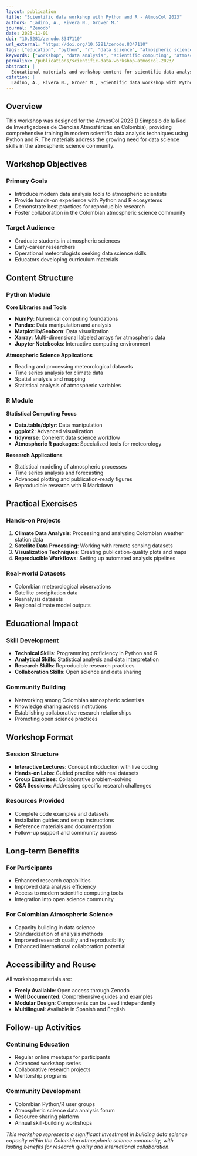```yaml
---
layout: publication
title: "Scientific data workshop with Python and R - AtmosCol 2023"
authors: "Ladino, A., Rivera N., Grover M."
journal: "Zenodo"
date: 2023-11-01
doi: "10.5281/zenodo.8347110"
url_external: "https://doi.org/10.5281/zenodo.8347110"
tags: ["education", "python", "r", "data science", "atmospheric sciences"]
keywords: ["workshop", "data analysis", "scientific computing", "atmoscol", "training"]
permalink: /publications/scientific-data-workshop-atmoscol-2023/
abstract: |
  Educational materials and workshop content for scientific data analysis with Python and R, presented at AtmosCol 2023. This resource provides comprehensive training materials for atmospheric scientists learning modern data analysis techniques.
citation: |
  Ladino, A., Rivera N., Grover M., Scientific data workshop with Python and R - AtmosCol 2023. (2023). Zenodo. https://doi.org/10.5281/zenodo.8347110
---
```


## Overview

This workshop was designed for the AtmosCol 2023 (I Simposio de la Red de Investigadores de Ciencias Atmosféricas en Colombia), providing comprehensive training in modern scientific data analysis techniques using Python and R. The materials address the growing need for data science skills in the atmospheric science community.

## Workshop Objectives

### Primary Goals
- Introduce modern data analysis tools to atmospheric scientists
- Provide hands-on experience with Python and R ecosystems
- Demonstrate best practices for reproducible research
- Foster collaboration in the Colombian atmospheric science community

### Target Audience
- Graduate students in atmospheric sciences
- Early-career researchers
- Operational meteorologists seeking data science skills
- Educators developing curriculum materials

## Content Structure

### Python Module
**Core Libraries and Tools**
- **NumPy**: Numerical computing foundations
- **Pandas**: Data manipulation and analysis
- **Matplotlib/Seaborn**: Data visualization
- **Xarray**: Multi-dimensional labeled arrays for atmospheric data
- **Jupyter Notebooks**: Interactive computing environment

**Atmospheric Science Applications**
- Reading and processing meteorological datasets
- Time series analysis for climate data
- Spatial analysis and mapping
- Statistical analysis of atmospheric variables

### R Module
**Statistical Computing Focus**
- **Data.table/dplyr**: Data manipulation
- **ggplot2**: Advanced visualization
- **tidyverse**: Coherent data science workflow
- **Atmospheric R packages**: Specialized tools for meteorology

**Research Applications**
- Statistical modeling of atmospheric processes
- Time series analysis and forecasting
- Advanced plotting and publication-ready figures
- Reproducible research with R Markdown

## Practical Exercises

### Hands-on Projects
1. **Climate Data Analysis**: Processing and analyzing Colombian weather station data
2. **Satellite Data Processing**: Working with remote sensing datasets
3. **Visualization Techniques**: Creating publication-quality plots and maps
4. **Reproducible Workflows**: Setting up automated analysis pipelines

### Real-world Datasets
- Colombian meteorological observations
- Satellite precipitation data
- Reanalysis datasets
- Regional climate model outputs

## Educational Impact

### Skill Development
- **Technical Skills**: Programming proficiency in Python and R
- **Analytical Skills**: Statistical analysis and data interpretation
- **Research Skills**: Reproducible research practices
- **Collaboration Skills**: Open science and data sharing

### Community Building
- Networking among Colombian atmospheric scientists
- Knowledge sharing across institutions
- Establishing collaborative research relationships
- Promoting open science practices

## Workshop Format

### Session Structure
- **Interactive Lectures**: Concept introduction with live coding
- **Hands-on Labs**: Guided practice with real datasets
- **Group Exercises**: Collaborative problem-solving
- **Q&A Sessions**: Addressing specific research challenges

### Resources Provided
- Complete code examples and datasets
- Installation guides and setup instructions
- Reference materials and documentation
- Follow-up support and community access

## Long-term Benefits

### For Participants
- Enhanced research capabilities
- Improved data analysis efficiency
- Access to modern scientific computing tools
- Integration into open science community

### For Colombian Atmospheric Science
- Capacity building in data science
- Standardization of analysis methods
- Improved research quality and reproducibility
- Enhanced international collaboration potential

## Accessibility and Reuse

All workshop materials are:
- **Freely Available**: Open access through Zenodo
- **Well Documented**: Comprehensive guides and examples
- **Modular Design**: Components can be used independently
- **Multilingual**: Available in Spanish and English

## Follow-up Activities

### Continuing Education
- Regular online meetups for participants
- Advanced workshop series
- Collaborative research projects
- Mentorship programs

### Community Development
- Colombian Python/R user groups
- Atmospheric science data analysis forum
- Resource sharing platform
- Annual skill-building workshops

*This workshop represents a significant investment in building data science capacity within the Colombian atmospheric science community, with lasting benefits for research quality and international collaboration.*